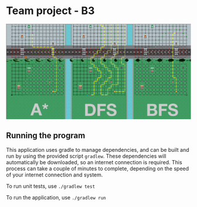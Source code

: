 # Team project - B3

![Screenshot](core/assets/screenshot.png)

## Running the program

This application uses gradle to manage dependencies, and can be built and run by using the provided script ```gradlew```. These dependencies will automatically be downloaded, so an internet connection is required. This process can take a couple of minutes to complete, depending on the speed of your internet connection and system.

To run unit tests, use ```./gradlew test```

To run the application, use ```./gradlew run```

